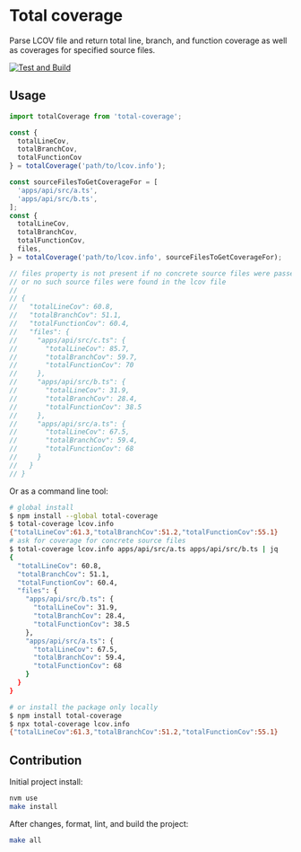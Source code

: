 # Total coverage

Parse LCOV file and return total line, branch, and function coverage as well as coverages for specified source files.

[![Test and Build](https://github.com/pavelsaman/total-coverage/actions/workflows/test-and-build.yaml/badge.svg?branch=master)](https://github.com/pavelsaman/total-coverage/actions/workflows/test-and-build.yaml)

## Usage

```ts
import totalCoverage from 'total-coverage';

const {
  totalLineCov,
  totalBranchCov,
  totalFunctionCov
} = totalCoverage('path/to/lcov.info');

const sourceFilesToGetCoverageFor = [
  'apps/api/src/a.ts',
  'apps/api/src/b.ts',
];
const {
  totalLineCov,
  totalBranchCov,
  totalFunctionCov,
  files,
} = totalCoverage('path/to/lcov.info', sourceFilesToGetCoverageFor);

// files property is not present if no concrete source files were passed 
// or no such source files were found in the lcov file
//
// {
//   "totalLineCov": 60.8,
//   "totalBranchCov": 51.1,
//   "totalFunctionCov": 60.4,
//   "files": {
//     "apps/api/src/c.ts": {
//       "totalLineCov": 85.7,
//       "totalBranchCov": 59.7,
//       "totalFunctionCov": 70
//     },
//     "apps/api/src/b.ts": {
//       "totalLineCov": 31.9,
//       "totalBranchCov": 28.4,
//       "totalFunctionCov": 38.5
//     },
//     "apps/api/src/a.ts": {
//       "totalLineCov": 67.5,
//       "totalBranchCov": 59.4,
//       "totalFunctionCov": 68
//     }
//   }
// }
```

Or as a command line tool:

```bash
# global install
$ npm install --global total-coverage
$ total-coverage lcov.info
{"totalLineCov":61.3,"totalBranchCov":51.2,"totalFunctionCov":55.1}
# ask for coverage for concrete source files
$ total-coverage lcov.info apps/api/src/a.ts apps/api/src/b.ts | jq
{
  "totalLineCov": 60.8,
  "totalBranchCov": 51.1,
  "totalFunctionCov": 60.4,
  "files": {
    "apps/api/src/b.ts": {
      "totalLineCov": 31.9,
      "totalBranchCov": 28.4,
      "totalFunctionCov": 38.5
    },
    "apps/api/src/a.ts": {
      "totalLineCov": 67.5,
      "totalBranchCov": 59.4,
      "totalFunctionCov": 68
    }
  }
}

# or install the package only locally
$ npm install total-coverage
$ npx total-coverage lcov.info
{"totalLineCov":61.3,"totalBranchCov":51.2,"totalFunctionCov":55.1}
```

## Contribution

Initial project install:

```bash
nvm use
make install
```

After changes, format, lint, and build the project:

```bash
make all
```
